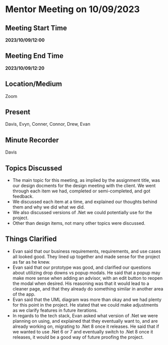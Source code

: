 # Mentor Meeting on 10/09/2023

## Meeting Start Time

**2023/10/09/12:00**

## Meeting End Time

**2023/10/09/12:20**

## Location/Medium

Zoom

## Present

Davis, Evyn, Conner, Connor, Drew, Evan

## Minute Recorder

Davis

## Topics Discussed

- The main topic for this meeting, as implied by the assignment title, was our design docments for the design meeting with the client. We went through each item we had, completed or semi-completed, and got feedback.
- We discussed each item at a time, and explained our thoughts behind them and why we did what we did.
- We also discussed versions of .Net we could potentially use for the project.
- Other than design items, not many other topics were discussed.

## Things Clarified

- Evan said that our business requirements, requirements, and use cases all looked good. They lined up together and made sense for the project as far as he knew.
- Evan said that our prototype was good, and clarified our questions about utilizing drop downs vs popup modals. He said that a popup may make more sense when adding an advisor, with an edit button to reopen the modal when desired. His reasoning was that it would lead to a cleaner page, and that they already do something similar in another area of the app.
- Evan said that the UML diagram was more than okay and we had plenty for this point in the project. He stated that we could make adjustments as we clarify features in future iterations.
- In regards to the tech stack, Evan asked what version of .Net we were planning on using, and explained that they eventually want to, and are already working on, migrating to .Net 8 once it releases. He said that if we wanted to use .Net 6 or 7 and eventually switch to .Net 8 once it releases, it would be a good way of future proofing the project.
